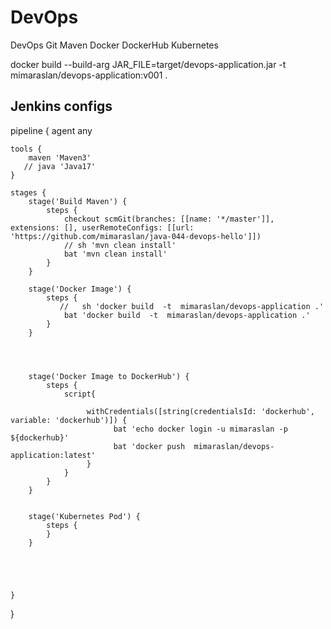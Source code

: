 # DevOps 
DevOps Git Maven Docker DockerHub Kubernetes


docker build  --build-arg  JAR_FILE=target/devops-application.jar -t  mimaraslan/devops-application:v001 .







## Jenkins configs


pipeline {
agent any

    tools {
        maven 'Maven3'
       // java 'Java17'
    }

    stages {
        stage('Build Maven') {
            steps {
                checkout scmGit(branches: [[name: '*/master']], extensions: [], userRemoteConfigs: [[url: 'https://github.com/mimaraslan/java-044-devops-hello']])
                // sh 'mvn clean install'
                bat 'mvn clean install'
            }
        }
        
        stage('Docker Image') {
            steps {
               //   sh 'docker build  -t  mimaraslan/devops-application .'
                bat 'docker build  -t  mimaraslan/devops-application .'
            }
        }
        
        
        
            
        stage('Docker Image to DockerHub') {
            steps {
                script{
                    
                     withCredentials([string(credentialsId: 'dockerhub', variable: 'dockerhub')]) {
                           bat 'echo docker login -u mimaraslan -p ${dockerhub}'
                           bat 'docker push  mimaraslan/devops-application:latest'
                     }
                }
            }
        }
        
        
        stage('Kubernetes Pod') {
            steps {
            }
        }
        
     
        
        
        
    }
}
